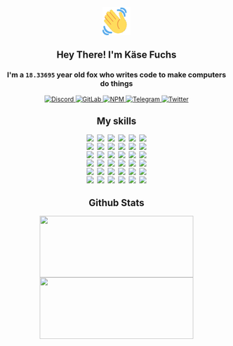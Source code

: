<div><p align=center><img src=./resources/images/wave.gif width=64px height=64px></p><h2 align=center>Hey There! I'm Käse Fuchs</h2><h3 align=center>I'm a <code>18.33695</code> year old fox who writes code to make computers do things</h3><p align=center><a href=https://discord.com/users/507526681125322772><img alt=Discord src="https://img.shields.io/badge/Discord-5865F2?logo=discord&logoColor=white&style=flat-square#2e7ec849b4c47318ed6b0328319c1b2e"> </a><a href=https://gitlab.com/kasefuchs><img alt=GitLab src="https://img.shields.io/badge/GitLab-330F63?logo=gitlab&logoColor=white&style=flat-square#2e7ec849b4c47318ed6b0328319c1b2e"> </a><a href=https://npmjs.com/~kasefuchs><img alt=NPM src="https://img.shields.io/badge/NPM-CB3837?logo=npm&logoColor=white&style=flat-square#2e7ec849b4c47318ed6b0328319c1b2e"> </a><a href=https://t.me/kasefuchs><img alt=Telegram src="https://img.shields.io/badge/Telegram-2CA5E0?logo=telegram&logoColor=white&style=flat-square#2e7ec849b4c47318ed6b0328319c1b2e"> </a><a href=https://twitter.com/kasefuchs><img alt=Twitter src="https://img.shields.io/badge/Twitter-1DA1F2?logo=twitter&logoColor=white&style=flat-square#2e7ec849b4c47318ed6b0328319c1b2e"></a></p><h2 align=center>My skills</h2><p align=center><a href=https://aws.amazon.com/ ><picture><source srcset="https://skillicons.dev/icons?i=aws&theme=dark#2e7ec849b4c47318ed6b0328319c1b2e" media="(prefers-color-scheme: dark)"><source srcset="https://skillicons.dev/icons?i=aws&theme=light#2e7ec849b4c47318ed6b0328319c1b2e" media="(prefers-color-scheme: light), (prefers-color-scheme: no-preference)"><img src="https://skillicons.dev/icons?i=aws&theme=light#2e7ec849b4c47318ed6b0328319c1b2e"></picture></a>&nbsp;&nbsp;<a href=https://en.wikipedia.org/wiki/Bash_(Unix_shell)><picture><source srcset="https://skillicons.dev/icons?i=bash&theme=dark#2e7ec849b4c47318ed6b0328319c1b2e" media="(prefers-color-scheme: dark)"><source srcset="https://skillicons.dev/icons?i=bash&theme=light#2e7ec849b4c47318ed6b0328319c1b2e" media="(prefers-color-scheme: light), (prefers-color-scheme: no-preference)"><img src="https://skillicons.dev/icons?i=bash&theme=light#2e7ec849b4c47318ed6b0328319c1b2e"></picture></a>&nbsp;&nbsp;<a href=https://discord.com/developers/docs><picture><source srcset="https://skillicons.dev/icons?i=bots&theme=dark#2e7ec849b4c47318ed6b0328319c1b2e" media="(prefers-color-scheme: dark)"><source srcset="https://skillicons.dev/icons?i=bots&theme=light#2e7ec849b4c47318ed6b0328319c1b2e" media="(prefers-color-scheme: light), (prefers-color-scheme: no-preference)"><img src="https://skillicons.dev/icons?i=bots&theme=light#2e7ec849b4c47318ed6b0328319c1b2e"></picture></a>&nbsp;&nbsp;<a href=https://www.cloudflare.com/ ><picture><source srcset="https://skillicons.dev/icons?i=cloudflare&theme=dark#2e7ec849b4c47318ed6b0328319c1b2e" media="(prefers-color-scheme: dark)"><source srcset="https://skillicons.dev/icons?i=cloudflare&theme=light#2e7ec849b4c47318ed6b0328319c1b2e" media="(prefers-color-scheme: light), (prefers-color-scheme: no-preference)"><img src="https://skillicons.dev/icons?i=cloudflare&theme=light#2e7ec849b4c47318ed6b0328319c1b2e"></picture></a>&nbsp;&nbsp;<a href=https://en.wikipedia.org/wiki/CSS><picture><source srcset="https://skillicons.dev/icons?i=css&theme=dark#2e7ec849b4c47318ed6b0328319c1b2e" media="(prefers-color-scheme: dark)"><source srcset="https://skillicons.dev/icons?i=css&theme=light#2e7ec849b4c47318ed6b0328319c1b2e" media="(prefers-color-scheme: light), (prefers-color-scheme: no-preference)"><img src="https://skillicons.dev/icons?i=css&theme=light#2e7ec849b4c47318ed6b0328319c1b2e"></picture></a>&nbsp;&nbsp;<a href=https://www.docker.com/ ><picture><source srcset="https://skillicons.dev/icons?i=docker&theme=dark#2e7ec849b4c47318ed6b0328319c1b2e" media="(prefers-color-scheme: dark)"><source srcset="https://skillicons.dev/icons?i=docker&theme=light#2e7ec849b4c47318ed6b0328319c1b2e" media="(prefers-color-scheme: light), (prefers-color-scheme: no-preference)"><img src="https://skillicons.dev/icons?i=docker&theme=light#2e7ec849b4c47318ed6b0328319c1b2e"></picture></a><br><a href=https://www.electronjs.org/ ><picture><source srcset="https://skillicons.dev/icons?i=electron&theme=dark#2e7ec849b4c47318ed6b0328319c1b2e" media="(prefers-color-scheme: dark)"><source srcset="https://skillicons.dev/icons?i=electron&theme=light#2e7ec849b4c47318ed6b0328319c1b2e" media="(prefers-color-scheme: light), (prefers-color-scheme: no-preference)"><img src="https://skillicons.dev/icons?i=electron&theme=light#2e7ec849b4c47318ed6b0328319c1b2e"></picture></a>&nbsp;&nbsp;<a href=https://expressjs.com/ ><picture><source srcset="https://skillicons.dev/icons?i=express&theme=dark#2e7ec849b4c47318ed6b0328319c1b2e" media="(prefers-color-scheme: dark)"><source srcset="https://skillicons.dev/icons?i=express&theme=light#2e7ec849b4c47318ed6b0328319c1b2e" media="(prefers-color-scheme: light), (prefers-color-scheme: no-preference)"><img src="https://skillicons.dev/icons?i=express&theme=light#2e7ec849b4c47318ed6b0328319c1b2e"></picture></a>&nbsp;&nbsp;<a href=https://www.figma.com/ ><picture><source srcset="https://skillicons.dev/icons?i=figma&theme=dark#2e7ec849b4c47318ed6b0328319c1b2e" media="(prefers-color-scheme: dark)"><source srcset="https://skillicons.dev/icons?i=figma&theme=light#2e7ec849b4c47318ed6b0328319c1b2e" media="(prefers-color-scheme: light), (prefers-color-scheme: no-preference)"><img src="https://skillicons.dev/icons?i=figma&theme=light#2e7ec849b4c47318ed6b0328319c1b2e"></picture></a>&nbsp;&nbsp;<a href=https://firebase.google.com/ ><picture><source srcset="https://skillicons.dev/icons?i=firebase&theme=dark#2e7ec849b4c47318ed6b0328319c1b2e" media="(prefers-color-scheme: dark)"><source srcset="https://skillicons.dev/icons?i=firebase&theme=light#2e7ec849b4c47318ed6b0328319c1b2e" media="(prefers-color-scheme: light), (prefers-color-scheme: no-preference)"><img src="https://skillicons.dev/icons?i=firebase&theme=light#2e7ec849b4c47318ed6b0328319c1b2e"></picture></a>&nbsp;&nbsp;<a href=https://flask.palletsprojects.com/ ><picture><source srcset="https://skillicons.dev/icons?i=flask&theme=dark#2e7ec849b4c47318ed6b0328319c1b2e" media="(prefers-color-scheme: dark)"><source srcset="https://skillicons.dev/icons?i=flask&theme=light#2e7ec849b4c47318ed6b0328319c1b2e" media="(prefers-color-scheme: light), (prefers-color-scheme: no-preference)"><img src="https://skillicons.dev/icons?i=flask&theme=light#2e7ec849b4c47318ed6b0328319c1b2e"></picture></a>&nbsp;&nbsp;<a href=https://cloud.google.com/ ><picture><source srcset="https://skillicons.dev/icons?i=gcp&theme=dark#2e7ec849b4c47318ed6b0328319c1b2e" media="(prefers-color-scheme: dark)"><source srcset="https://skillicons.dev/icons?i=gcp&theme=light#2e7ec849b4c47318ed6b0328319c1b2e" media="(prefers-color-scheme: light), (prefers-color-scheme: no-preference)"><img src="https://skillicons.dev/icons?i=gcp&theme=light#2e7ec849b4c47318ed6b0328319c1b2e"></picture></a><br><a href=https://git-scm.com/ ><picture><source srcset="https://skillicons.dev/icons?i=git&theme=dark#2e7ec849b4c47318ed6b0328319c1b2e" media="(prefers-color-scheme: dark)"><source srcset="https://skillicons.dev/icons?i=git&theme=light#2e7ec849b4c47318ed6b0328319c1b2e" media="(prefers-color-scheme: light), (prefers-color-scheme: no-preference)"><img src="https://skillicons.dev/icons?i=git&theme=light#2e7ec849b4c47318ed6b0328319c1b2e"></picture></a>&nbsp;&nbsp;<a href=https://github.com/ ><picture><source srcset="https://skillicons.dev/icons?i=github&theme=dark#2e7ec849b4c47318ed6b0328319c1b2e" media="(prefers-color-scheme: dark)"><source srcset="https://skillicons.dev/icons?i=github&theme=light#2e7ec849b4c47318ed6b0328319c1b2e" media="(prefers-color-scheme: light), (prefers-color-scheme: no-preference)"><img src="https://skillicons.dev/icons?i=github&theme=light#2e7ec849b4c47318ed6b0328319c1b2e"></picture></a>&nbsp;&nbsp;<a href=https://gitlab.com/ ><picture><source srcset="https://skillicons.dev/icons?i=gitlab&theme=dark#2e7ec849b4c47318ed6b0328319c1b2e" media="(prefers-color-scheme: dark)"><source srcset="https://skillicons.dev/icons?i=gitlab&theme=light#2e7ec849b4c47318ed6b0328319c1b2e" media="(prefers-color-scheme: light), (prefers-color-scheme: no-preference)"><img src="https://skillicons.dev/icons?i=gitlab&theme=light#2e7ec849b4c47318ed6b0328319c1b2e"></picture></a>&nbsp;&nbsp;<a href=https://www.heroku.com/ ><picture><source srcset="https://skillicons.dev/icons?i=heroku&theme=dark#2e7ec849b4c47318ed6b0328319c1b2e" media="(prefers-color-scheme: dark)"><source srcset="https://skillicons.dev/icons?i=heroku&theme=light#2e7ec849b4c47318ed6b0328319c1b2e" media="(prefers-color-scheme: light), (prefers-color-scheme: no-preference)"><img src="https://skillicons.dev/icons?i=heroku&theme=light#2e7ec849b4c47318ed6b0328319c1b2e"></picture></a>&nbsp;&nbsp;<a href=https://en.wikipedia.org/wiki/HTML><picture><source srcset="https://skillicons.dev/icons?i=html&theme=dark#2e7ec849b4c47318ed6b0328319c1b2e" media="(prefers-color-scheme: dark)"><source srcset="https://skillicons.dev/icons?i=html&theme=light#2e7ec849b4c47318ed6b0328319c1b2e" media="(prefers-color-scheme: light), (prefers-color-scheme: no-preference)"><img src="https://skillicons.dev/icons?i=html&theme=light#2e7ec849b4c47318ed6b0328319c1b2e"></picture></a>&nbsp;&nbsp;<a href=https://en.wikipedia.org/wiki/JavaScript><picture><source srcset="https://skillicons.dev/icons?i=js&theme=dark#2e7ec849b4c47318ed6b0328319c1b2e" media="(prefers-color-scheme: dark)"><source srcset="https://skillicons.dev/icons?i=js&theme=light#2e7ec849b4c47318ed6b0328319c1b2e" media="(prefers-color-scheme: light), (prefers-color-scheme: no-preference)"><img src="https://skillicons.dev/icons?i=js&theme=light#2e7ec849b4c47318ed6b0328319c1b2e"></picture></a><br><a href=https://en.wikipedia.org/wiki/Linux><picture><source srcset="https://skillicons.dev/icons?i=linux&theme=dark#2e7ec849b4c47318ed6b0328319c1b2e" media="(prefers-color-scheme: dark)"><source srcset="https://skillicons.dev/icons?i=linux&theme=light#2e7ec849b4c47318ed6b0328319c1b2e" media="(prefers-color-scheme: light), (prefers-color-scheme: no-preference)"><img src="https://skillicons.dev/icons?i=linux&theme=light#2e7ec849b4c47318ed6b0328319c1b2e"></picture></a>&nbsp;&nbsp;<a href=https://mui.com/ ><picture><source srcset="https://skillicons.dev/icons?i=materialui&theme=dark#2e7ec849b4c47318ed6b0328319c1b2e" media="(prefers-color-scheme: dark)"><source srcset="https://skillicons.dev/icons?i=materialui&theme=light#2e7ec849b4c47318ed6b0328319c1b2e" media="(prefers-color-scheme: light), (prefers-color-scheme: no-preference)"><img src="https://skillicons.dev/icons?i=materialui&theme=light#2e7ec849b4c47318ed6b0328319c1b2e"></picture></a>&nbsp;&nbsp;<a href=https://en.wikipedia.org/wiki/Markdown><picture><source srcset="https://skillicons.dev/icons?i=md&theme=dark#2e7ec849b4c47318ed6b0328319c1b2e" media="(prefers-color-scheme: dark)"><source srcset="https://skillicons.dev/icons?i=md&theme=light#2e7ec849b4c47318ed6b0328319c1b2e" media="(prefers-color-scheme: light), (prefers-color-scheme: no-preference)"><img src="https://skillicons.dev/icons?i=md&theme=light#2e7ec849b4c47318ed6b0328319c1b2e"></picture></a>&nbsp;&nbsp;<a href=https://www.mongodb.com/ ><picture><source srcset="https://skillicons.dev/icons?i=mongodb&theme=dark#2e7ec849b4c47318ed6b0328319c1b2e" media="(prefers-color-scheme: dark)"><source srcset="https://skillicons.dev/icons?i=mongodb&theme=light#2e7ec849b4c47318ed6b0328319c1b2e" media="(prefers-color-scheme: light), (prefers-color-scheme: no-preference)"><img src="https://skillicons.dev/icons?i=mongodb&theme=light#2e7ec849b4c47318ed6b0328319c1b2e"></picture></a>&nbsp;&nbsp;<a href=https://www.mysql.com/ ><picture><source srcset="https://skillicons.dev/icons?i=mysql&theme=dark#2e7ec849b4c47318ed6b0328319c1b2e" media="(prefers-color-scheme: dark)"><source srcset="https://skillicons.dev/icons?i=mysql&theme=light#2e7ec849b4c47318ed6b0328319c1b2e" media="(prefers-color-scheme: light), (prefers-color-scheme: no-preference)"><img src="https://skillicons.dev/icons?i=mysql&theme=light#2e7ec849b4c47318ed6b0328319c1b2e"></picture></a>&nbsp;&nbsp;<a href=https://nextjs.org/ ><picture><source srcset="https://skillicons.dev/icons?i=nextjs&theme=dark#2e7ec849b4c47318ed6b0328319c1b2e" media="(prefers-color-scheme: dark)"><source srcset="https://skillicons.dev/icons?i=nextjs&theme=light#2e7ec849b4c47318ed6b0328319c1b2e" media="(prefers-color-scheme: light), (prefers-color-scheme: no-preference)"><img src="https://skillicons.dev/icons?i=nextjs&theme=light#2e7ec849b4c47318ed6b0328319c1b2e"></picture></a><br><a href=https://nodejs.org/en/ ><picture><source srcset="https://skillicons.dev/icons?i=nodejs&theme=dark#2e7ec849b4c47318ed6b0328319c1b2e" media="(prefers-color-scheme: dark)"><source srcset="https://skillicons.dev/icons?i=nodejs&theme=light#2e7ec849b4c47318ed6b0328319c1b2e" media="(prefers-color-scheme: light), (prefers-color-scheme: no-preference)"><img src="https://skillicons.dev/icons?i=nodejs&theme=light#2e7ec849b4c47318ed6b0328319c1b2e"></picture></a>&nbsp;&nbsp;<a href=https://www.postgresql.org/ ><picture><source srcset="https://skillicons.dev/icons?i=postgres&theme=dark#2e7ec849b4c47318ed6b0328319c1b2e" media="(prefers-color-scheme: dark)"><source srcset="https://skillicons.dev/icons?i=postgres&theme=light#2e7ec849b4c47318ed6b0328319c1b2e" media="(prefers-color-scheme: light), (prefers-color-scheme: no-preference)"><img src="https://skillicons.dev/icons?i=postgres&theme=light#2e7ec849b4c47318ed6b0328319c1b2e"></picture></a>&nbsp;&nbsp;<a href=https://learn.microsoft.com/en-us/powershell/ ><picture><source srcset="https://skillicons.dev/icons?i=powershell&theme=dark#2e7ec849b4c47318ed6b0328319c1b2e" media="(prefers-color-scheme: dark)"><source srcset="https://skillicons.dev/icons?i=powershell&theme=light#2e7ec849b4c47318ed6b0328319c1b2e" media="(prefers-color-scheme: light), (prefers-color-scheme: no-preference)"><img src="https://skillicons.dev/icons?i=powershell&theme=light#2e7ec849b4c47318ed6b0328319c1b2e"></picture></a>&nbsp;&nbsp;<a href=https://www.python.org/ ><picture><source srcset="https://skillicons.dev/icons?i=py&theme=dark#2e7ec849b4c47318ed6b0328319c1b2e" media="(prefers-color-scheme: dark)"><source srcset="https://skillicons.dev/icons?i=py&theme=light#2e7ec849b4c47318ed6b0328319c1b2e" media="(prefers-color-scheme: light), (prefers-color-scheme: no-preference)"><img src="https://skillicons.dev/icons?i=py&theme=light#2e7ec849b4c47318ed6b0328319c1b2e"></picture></a>&nbsp;&nbsp;<a href=https://www.raspberrypi.org/ ><picture><source srcset="https://skillicons.dev/icons?i=raspberrypi&theme=dark#2e7ec849b4c47318ed6b0328319c1b2e" media="(prefers-color-scheme: dark)"><source srcset="https://skillicons.dev/icons?i=raspberrypi&theme=light#2e7ec849b4c47318ed6b0328319c1b2e" media="(prefers-color-scheme: light), (prefers-color-scheme: no-preference)"><img src="https://skillicons.dev/icons?i=raspberrypi&theme=light#2e7ec849b4c47318ed6b0328319c1b2e"></picture></a>&nbsp;&nbsp;<a href=https://reactjs.org/ ><picture><source srcset="https://skillicons.dev/icons?i=react&theme=dark#2e7ec849b4c47318ed6b0328319c1b2e" media="(prefers-color-scheme: dark)"><source srcset="https://skillicons.dev/icons?i=react&theme=light#2e7ec849b4c47318ed6b0328319c1b2e" media="(prefers-color-scheme: light), (prefers-color-scheme: no-preference)"><img src="https://skillicons.dev/icons?i=react&theme=light#2e7ec849b4c47318ed6b0328319c1b2e"></picture></a><br><a href=https://redux.js.org/ ><picture><source srcset="https://skillicons.dev/icons?i=redux&theme=dark#2e7ec849b4c47318ed6b0328319c1b2e" media="(prefers-color-scheme: dark)"><source srcset="https://skillicons.dev/icons?i=redux&theme=light#2e7ec849b4c47318ed6b0328319c1b2e" media="(prefers-color-scheme: light), (prefers-color-scheme: no-preference)"><img src="https://skillicons.dev/icons?i=redux&theme=light#2e7ec849b4c47318ed6b0328319c1b2e"></picture></a>&nbsp;&nbsp;<a href=https://en.wikipedia.org/wiki/Regular_expression><picture><source srcset="https://skillicons.dev/icons?i=regex&theme=dark#2e7ec849b4c47318ed6b0328319c1b2e" media="(prefers-color-scheme: dark)"><source srcset="https://skillicons.dev/icons?i=regex&theme=light#2e7ec849b4c47318ed6b0328319c1b2e" media="(prefers-color-scheme: light), (prefers-color-scheme: no-preference)"><img src="https://skillicons.dev/icons?i=regex&theme=light#2e7ec849b4c47318ed6b0328319c1b2e"></picture></a>&nbsp;&nbsp;<a href=https://en.wikipedia.org/wiki/Sass_(stylesheet_language)><picture><source srcset="https://skillicons.dev/icons?i=sass&theme=dark#2e7ec849b4c47318ed6b0328319c1b2e" media="(prefers-color-scheme: dark)"><source srcset="https://skillicons.dev/icons?i=sass&theme=light#2e7ec849b4c47318ed6b0328319c1b2e" media="(prefers-color-scheme: light), (prefers-color-scheme: no-preference)"><img src="https://skillicons.dev/icons?i=sass&theme=light#2e7ec849b4c47318ed6b0328319c1b2e"></picture></a>&nbsp;&nbsp;<a href=https://www.typescriptlang.org/ ><picture><source srcset="https://skillicons.dev/icons?i=ts&theme=dark#2e7ec849b4c47318ed6b0328319c1b2e" media="(prefers-color-scheme: dark)"><source srcset="https://skillicons.dev/icons?i=ts&theme=light#2e7ec849b4c47318ed6b0328319c1b2e" media="(prefers-color-scheme: light), (prefers-color-scheme: no-preference)"><img src="https://skillicons.dev/icons?i=ts&theme=light#2e7ec849b4c47318ed6b0328319c1b2e"></picture></a>&nbsp;&nbsp;<a href=https://unity.com/ ><picture><source srcset="https://skillicons.dev/icons?i=unity&theme=dark#2e7ec849b4c47318ed6b0328319c1b2e" media="(prefers-color-scheme: dark)"><source srcset="https://skillicons.dev/icons?i=unity&theme=light#2e7ec849b4c47318ed6b0328319c1b2e" media="(prefers-color-scheme: light), (prefers-color-scheme: no-preference)"><img src="https://skillicons.dev/icons?i=unity&theme=light#2e7ec849b4c47318ed6b0328319c1b2e"></picture></a>&nbsp;&nbsp;<a href=https://workers.cloudflare.com/ ><picture><source srcset="https://skillicons.dev/icons?i=workers&theme=dark#2e7ec849b4c47318ed6b0328319c1b2e" media="(prefers-color-scheme: dark)"><source srcset="https://skillicons.dev/icons?i=workers&theme=light#2e7ec849b4c47318ed6b0328319c1b2e" media="(prefers-color-scheme: light), (prefers-color-scheme: no-preference)"><img src="https://skillicons.dev/icons?i=workers&theme=light#2e7ec849b4c47318ed6b0328319c1b2e"></picture></a><br></p><h2 align=center>Github Stats</h2><p align=center><picture><source srcset="https://github-readme-stats-kasefuchs.vercel.app/api/?count_private=true&hide_border=true&hide_rank=true&line_height=20&hide_title=true&username=Kasefuchs&theme=dark#2e7ec849b4c47318ed6b0328319c1b2e" media="(prefers-color-scheme: dark)"><source srcset="https://github-readme-stats-kasefuchs.vercel.app/api/?count_private=true&hide_border=true&hide_rank=true&line_height=20&hide_title=true&username=Kasefuchs&theme=light#2e7ec849b4c47318ed6b0328319c1b2e" media="(prefers-color-scheme: light), (prefers-color-scheme: no-preference)"><img align=middle width=350 height=140 src="https://github-readme-stats-kasefuchs.vercel.app/api/?count_private=true&hide_border=true&hide_rank=true&line_height=20&hide_title=true&username=Kasefuchs&theme=light#2e7ec849b4c47318ed6b0328319c1b2e"></picture><picture><source srcset="https://github-readme-stats-kasefuchs.vercel.app/api/top-langs/?count_private=true&hide_border=true&layout=compact&username=Kasefuchs&theme=dark#2e7ec849b4c47318ed6b0328319c1b2e" media="(prefers-color-scheme: dark)"><source srcset="https://github-readme-stats-kasefuchs.vercel.app/api/top-langs/?count_private=true&hide_border=true&layout=compact&username=Kasefuchs&theme=light#2e7ec849b4c47318ed6b0328319c1b2e" media="(prefers-color-scheme: light), (prefers-color-scheme: no-preference)"><img align=middle width=350 height=140 src="https://github-readme-stats-kasefuchs.vercel.app/api/top-langs/?count_private=true&hide_border=true&layout=compact&username=Kasefuchs&theme=light#2e7ec849b4c47318ed6b0328319c1b2e"></picture></p><img src="https://hit.yhype.me/github/profile?user_id=64592097#2e7ec849b4c47318ed6b0328319c1b2e" alt=""></div>